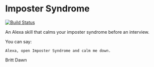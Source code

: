 # Imposter Syndrome

[![Build Status](https://travis-ci.org/alexa-skillz/imposter-syndrome.svg?branch=master)](https://travis-ci.org/alexa-skillz/imposter-syndrome)

An Alexa skill that calms your imposter syndrome before an interview.

You can say:

```
Alexa, open Imposter Syndrome and calm me down.
```
Britt Dawn
